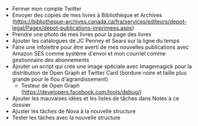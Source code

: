 - Fermer mon compte Twitter
- Envoyer des copies de mes livres à Bibliothèque et Archives (https://bibliotheque-archives.canada.ca/fra/services/editeurs/depot-legal/Pages/depot-publications-imprimees.aspx)
- Prendre une photo de mes livres pour la page des livres
- Ajouter les catalogues de JC Penney et Sears sur la ligne du temps
- Faire une infolettre pour être averti de mes nouvelles publications avec Amazon SES comme système d'envoi et mon courriel comme gestionnaire des abonnements
- Ajouter un script qui crée une image spéciale avec Imagemagick pour la distribution de Open Graph et Twitter Card (bordure noire et taille plus grande pour le flou d'agrandissement) 
    - Testeur de Open Graph (https://developers.facebook.com/tools/debug/)
- Ajouter les mauvaises idées et les listes de tâches dans Notes à ce dossier
- Ajuster les tâches de Nova à la nouvelle structure
- Tester les tâches avec la nouvelle structure